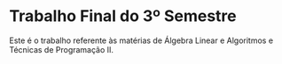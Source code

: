 # Trabalho Final do 3º Semestre

Este é o trabalho referente às matérias de Álgebra Linear e Algoritmos e Técnicas de Programação II.
